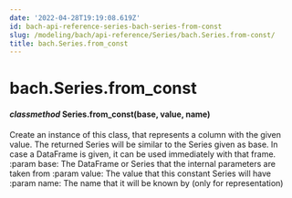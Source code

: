 ```yaml
---
date: '2022-04-28T19:19:08.619Z'
id: bach-api-reference-series-bach-series-from-const
slug: /modeling/bach/api-reference/Series/bach.Series.from-const/
title: bach.Series.from_const
---
```


# bach.Series.from_const


#### _classmethod_ Series.from_const(base, value, name)
Create an instance of this class, that represents a column with the given value.
The returned Series will be similar to the Series given as base. In case a DataFrame is given,
it can be used immediately with that frame.
:param base:    The DataFrame or Series that the internal parameters are taken from
:param value:   The value that this constant Series will have
:param name:    The name that it will be known by (only for representation)

<!-- !! processed by numpydoc !! -->
